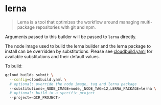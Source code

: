 # lerna

> Lerna is a tool that optimizes the workflow around managing multi-package repositories with git and npm.

Arguments passed to this builder will be passed to `lerna` directly.

The node image used to build the lerna builder and the lerna package to install
can be overridden by substitutions. Please see
[cloudbuild.yaml](./cloudbuild.yaml) for available substitutions and their
default values.

To build:

```sh
gcloud builds submit \
  --config=cloudbuild.yaml \
  # optional: override the node image, tag and lerna package
  --substitutions=_NODE_IMAGE=node,_NODE_TAG=12,LERNA_PACKAGE=lerna \
  # optional: build in a specific project
  --project=<GCR_PROJECT>
```
